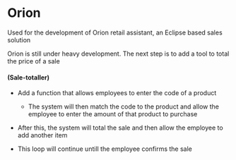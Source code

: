 # Orion
Used for the development of Orion retail assistant, an Eclipse based sales solution

Orion is still under heavy development. The next step is to add a tool to total the price of a sale

#### (Sale-totaller)

- Add a function that allows employees to enter the code of a product
  - The system  will then match the code to the product and allow the employee to enter the amount of that product to purchase
  
- After this, the system will total the sale and then allow the employee to add another item

- This loop will continue untill the employee confirms the sale
